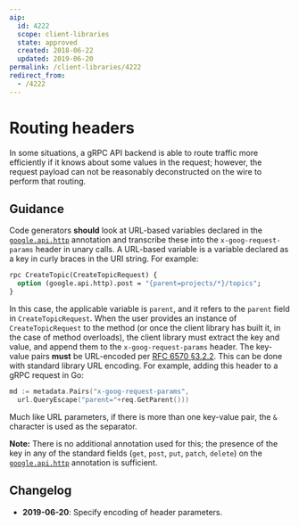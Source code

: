 ```yaml
---
aip:
  id: 4222
  scope: client-libraries
  state: approved
  created: 2018-06-22
  updated: 2019-06-20
permalink: /client-libraries/4222
redirect_from:
  - /4222
---
```


# Routing headers

In some situations, a gRPC API backend is able to route traffic more
efficiently if it knows about some values in the request; however, the request
payload can not be reasonably deconstructed on the wire to perform that
routing.

## Guidance

Code generators **should** look at URL-based variables declared in the
[`google.api.http`][http] annotation and transcribe these into the
`x-goog-request-params` header in unary calls. A URL-based variable is a
variable declared as a key in curly braces in the URI string. For example:

```proto
rpc CreateTopic(CreateTopicRequest) {
  option (google.api.http).post = "{parent=projects/*}/topics";
}
```

In this case, the applicable variable is `parent`, and it refers to the
`parent` field in `CreateTopicRequest`. When the user provides an instance of
`CreateTopicRequest` to the method (or once the client library has built it, in
the case of method overloads), the client library must extract the key
and value, and append them to the `x-goog-request-params` header. The key-value
pairs **must** be URL-encoded per [RFC 6570 §3.2.2][]. This can be done with
standard library URL encoding. For example, adding this header to a gRPC request
in Go:

```go
md := metadata.Pairs("x-goog-request-params",
  url.QueryEscape("parent="+req.GetParent()))
```

Much like URL parameters, if there is more than one key-value pair, the `&`
character is used as the separator.

**Note:** There is no additional annotation used for this; the presence of the
key in any of the standard fields (`get`, `post`, `put`, `patch`, `delete`) on
the [`google.api.http`][http] annotation is sufficient.

<!-- prettier-ignore -->
[http]: https://github.com/googleapis/api-common-protos/blob/master/google/api/http.proto
[rfc 6570 §3.2.2]: https://tools.ietf.org/html/rfc6570#section-3.2.2

## Changelog

- **2019-06-20**: Specify encoding of header parameters.

